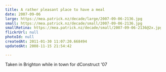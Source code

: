```yaml
---
title: A rather pleasant place to have a meal
date: 2007-09-06
large: https://mea.patrick.nz/decade/large/2007-09-06-2136.jpg
small: https://mea.patrick.nz/decade/small/2007-09-06-2136.jpg
smallRetina: https://mea.patrick.nz/decade/small/2007-09-06-2136@2x.jpg
flickrUrl: null
photoId: null
createdAt: 2011-01-30 11:07:20.668494
updatedAt: 2008-11-15 21:54:42

---
```

Taken in Brighton while in town for dConstruct '07
